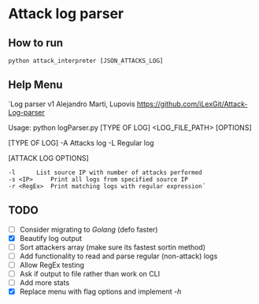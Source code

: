 # Attack log parser

## How to run
`python attack_interpreter [JSON_ATTACKS_LOG]`

## Help Menu
´Log parser v1
Alejandro Marti, Lupovis
https://github.com/iLexGit/Attack-Log-parser

Usage: python logParser.py [TYPE OF LOG] <LOG_FILE_PATH> [OPTIONS]

[TYPE OF LOG]
	-A		Attacks log
	-L		Regular log

[ATTACK LOG OPTIONS]

	-l		List source IP with number of attacks performed
	-s <IP>		Print all logs from specified source IP
	-r <RegEx> 	Print matching logs with regular expression´

## TODO
- [ ] Consider migrating to *Golang* (defo faster)
- [x] Beautify log output
- [ ] Sort attackers array (make sure its fastest sortin method)
- [ ] Add functionality to read and parse regular (non-attack) logs
- [ ] Allow RegEx testing
- [ ] Ask if output to file rather than work on CLI
- [ ] Add more stats
- [x] Replace menu with flag options and implement *-h*
